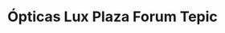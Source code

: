 ---
title: "Ópticas Lux Plaza Forum Tepic"
url: /tepic/opticas-lux-plaza-forum-tepic/
shop: óptico
---